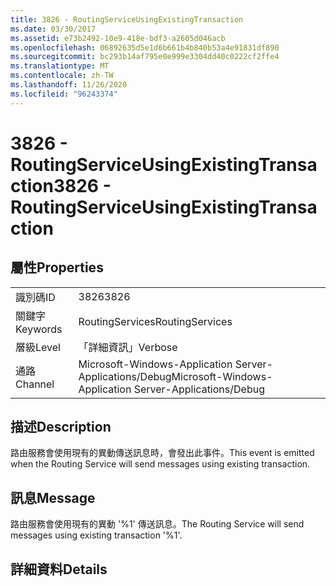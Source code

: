 ```yaml
---
title: 3826 - RoutingServiceUsingExistingTransaction
ms.date: 03/30/2017
ms.assetid: e73b2492-10e9-418e-bdf3-a2605d046acb
ms.openlocfilehash: 06892635d5e1d6b661b4b840b53a4e91831df890
ms.sourcegitcommit: bc293b14af795e0e999e3304dd40c0222cf2ffe4
ms.translationtype: MT
ms.contentlocale: zh-TW
ms.lasthandoff: 11/26/2020
ms.locfileid: "96243374"
---
```

# <a name="3826---routingserviceusingexistingtransaction"></a><span data-ttu-id="fd439-102">3826 - RoutingServiceUsingExistingTransaction</span><span class="sxs-lookup"><span data-stu-id="fd439-102">3826 - RoutingServiceUsingExistingTransaction</span></span>

## <a name="properties"></a><span data-ttu-id="fd439-103">屬性</span><span class="sxs-lookup"><span data-stu-id="fd439-103">Properties</span></span>  
  
|||  
|-|-|  
|<span data-ttu-id="fd439-104">識別碼</span><span class="sxs-lookup"><span data-stu-id="fd439-104">ID</span></span>|<span data-ttu-id="fd439-105">3826</span><span class="sxs-lookup"><span data-stu-id="fd439-105">3826</span></span>|  
|<span data-ttu-id="fd439-106">關鍵字</span><span class="sxs-lookup"><span data-stu-id="fd439-106">Keywords</span></span>|<span data-ttu-id="fd439-107">RoutingServices</span><span class="sxs-lookup"><span data-stu-id="fd439-107">RoutingServices</span></span>|  
|<span data-ttu-id="fd439-108">層級</span><span class="sxs-lookup"><span data-stu-id="fd439-108">Level</span></span>|<span data-ttu-id="fd439-109">「詳細資訊」</span><span class="sxs-lookup"><span data-stu-id="fd439-109">Verbose</span></span>|  
|<span data-ttu-id="fd439-110">通路</span><span class="sxs-lookup"><span data-stu-id="fd439-110">Channel</span></span>|<span data-ttu-id="fd439-111">Microsoft-Windows-Application Server-Applications/Debug</span><span class="sxs-lookup"><span data-stu-id="fd439-111">Microsoft-Windows-Application Server-Applications/Debug</span></span>|  
  
## <a name="description"></a><span data-ttu-id="fd439-112">描述</span><span class="sxs-lookup"><span data-stu-id="fd439-112">Description</span></span>  

 <span data-ttu-id="fd439-113">路由服務會使用現有的異動傳送訊息時，會發出此事件。</span><span class="sxs-lookup"><span data-stu-id="fd439-113">This event is emitted when the Routing Service will send messages using existing transaction.</span></span>  
  
## <a name="message"></a><span data-ttu-id="fd439-114">訊息</span><span class="sxs-lookup"><span data-stu-id="fd439-114">Message</span></span>  

 <span data-ttu-id="fd439-115">路由服務會使用現有的異動 '%1' 傳送訊息。</span><span class="sxs-lookup"><span data-stu-id="fd439-115">The Routing Service will send messages using existing transaction '%1'.</span></span>  
  
## <a name="details"></a><span data-ttu-id="fd439-116">詳細資料</span><span class="sxs-lookup"><span data-stu-id="fd439-116">Details</span></span>
